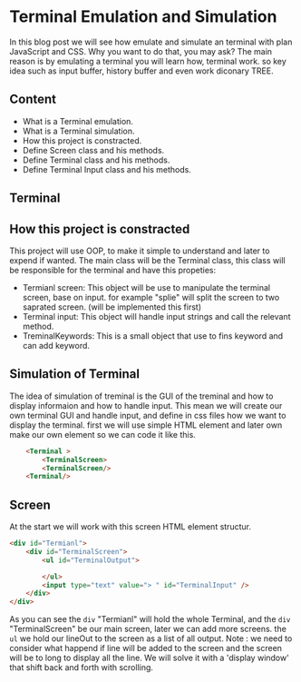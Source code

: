 # Terminal Emulation and Simulation

In this blog post we will see how emulate and simulate an terminal with plan JavaScript and CSS.
Why you want to do that, you may ask? The main reason is by emulating a terminal you will learn how,
terminal work. so key idea such as input buffer, history buffer and even work diconary TREE.

## Content

-   What is a Terminal emulation.
-   What is a Terminal simulation.
-   How this project is constracted.
-   Define Screen class and his methods.
-   Define Terminal class and his methods.
-   Define Terminal Input class and his methods.

## Terminal

## How this project is constracted

This project will use OOP, to make it simple to understand and later to expend if wanted.
The main class will be the Terminal class, this class will be responsible for the terminal and have this propeties:

-   Termianl screen: This object will be use to manipulate the terminal screen, base on input. for example "splie" will split the screen to two saprated screen. (will be implemented this first)
-   Terminal input: This object will handle input strings and call the relevant method.
-   TreminalKeywords: This is a small object that use to fins keyword and can add keyword.

## Simulation of Terminal

The idea of simulation of treminal is the GUI of the treminal and how to display informaion and how to handle input.
This mean we will create our own terminal GUI and handle input, and define in css files how we want to display the terminal.
first we will use simple HTML element and later own make our own element so we can code it like this.

```HTML
    <Terminal >
        <TerminalScreen>
        <TerminalScreen/>
    <Terminal/>
```

## Screen

At the start we will work with this screen HTML element structur.

```HTML
<div id="Termianl">
    <div id="TerminalScreen">
        <ul id="TerminalOutput">

        </ul>
        <input type="text" value="> " id="TerminalInput" />
    </div>
</div>
```

As you can see the `div` "Termianl" will hold the whole Terminal, and the `div` "TerminalScreen" be our main screen, later we can add more screens.
the `ul` we hold our lineOut to the screen as a list of all output.
Note : we need to consider what happend if line will be added to the screen and the screen will be to long to display all the line. We will solve it with a 'display window' that shift back and forth with scrolling.
